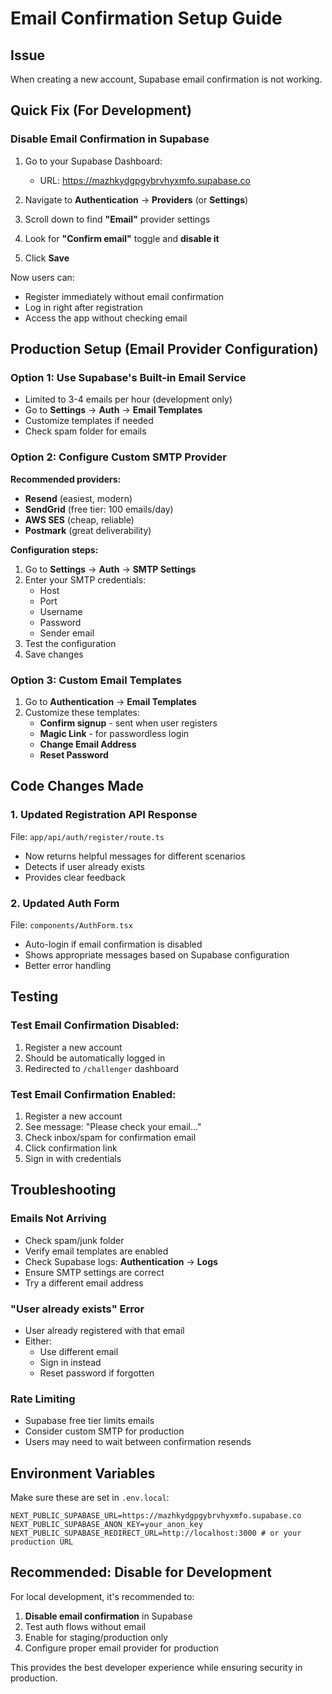 # Email Confirmation Setup Guide

## Issue
When creating a new account, Supabase email confirmation is not working.

## Quick Fix (For Development)

### Disable Email Confirmation in Supabase

1. Go to your Supabase Dashboard:
   - URL: https://mazhkydgpgybrvhyxmfo.supabase.co

2. Navigate to **Authentication** → **Providers** (or **Settings**)

3. Scroll down to find **"Email"** provider settings

4. Look for **"Confirm email"** toggle and **disable it**

5. Click **Save**

Now users can:
- Register immediately without email confirmation
- Log in right after registration
- Access the app without checking email

## Production Setup (Email Provider Configuration)

### Option 1: Use Supabase's Built-in Email Service
- Limited to 3-4 emails per hour (development only)
- Go to **Settings** → **Auth** → **Email Templates**
- Customize templates if needed
- Check spam folder for emails

### Option 2: Configure Custom SMTP Provider

**Recommended providers:**
- **Resend** (easiest, modern)
- **SendGrid** (free tier: 100 emails/day)
- **AWS SES** (cheap, reliable)
- **Postmark** (great deliverability)

**Configuration steps:**
1. Go to **Settings** → **Auth** → **SMTP Settings**
2. Enter your SMTP credentials:
   - Host
   - Port
   - Username
   - Password
   - Sender email
3. Test the configuration
4. Save changes

### Option 3: Custom Email Templates

1. Go to **Authentication** → **Email Templates**
2. Customize these templates:
   - **Confirm signup** - sent when user registers
   - **Magic Link** - for passwordless login
   - **Change Email Address**
   - **Reset Password**

## Code Changes Made

### 1. Updated Registration API Response
File: `app/api/auth/register/route.ts`
- Now returns helpful messages for different scenarios
- Detects if user already exists
- Provides clear feedback

### 2. Updated Auth Form
File: `components/AuthForm.tsx`
- Auto-login if email confirmation is disabled
- Shows appropriate messages based on Supabase configuration
- Better error handling

## Testing

### Test Email Confirmation Disabled:
1. Register a new account
2. Should be automatically logged in
3. Redirected to `/challenger` dashboard

### Test Email Confirmation Enabled:
1. Register a new account
2. See message: "Please check your email..."
3. Check inbox/spam for confirmation email
4. Click confirmation link
5. Sign in with credentials

## Troubleshooting

### Emails Not Arriving
- Check spam/junk folder
- Verify email templates are enabled
- Check Supabase logs: **Authentication** → **Logs**
- Ensure SMTP settings are correct
- Try a different email address

### "User already exists" Error
- User already registered with that email
- Either:
  - Use different email
  - Sign in instead
  - Reset password if forgotten

### Rate Limiting
- Supabase free tier limits emails
- Consider custom SMTP for production
- Users may need to wait between confirmation resends

## Environment Variables

Make sure these are set in `.env.local`:
```env
NEXT_PUBLIC_SUPABASE_URL=https://mazhkydgpgybrvhyxmfo.supabase.co
NEXT_PUBLIC_SUPABASE_ANON_KEY=your_anon_key
NEXT_PUBLIC_SUPABASE_REDIRECT_URL=http://localhost:3000 # or your production URL
```

## Recommended: Disable for Development

For local development, it's recommended to:
1. **Disable email confirmation** in Supabase
2. Test auth flows without email
3. Enable for staging/production only
4. Configure proper email provider for production

This provides the best developer experience while ensuring security in production.

